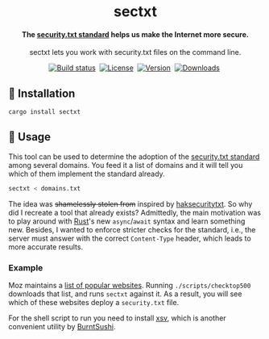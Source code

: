 <div align="center">
	<h1>sectxt</h1>
	<h4 align="center">
		The <a href="https://securitytxt.org/">security.txt standard</a> helps us make the Internet more secure.
	</h4>
	<p>sectxt lets you work with security.txt files on the command line.</p>
</div>

<p align="center">
	<a href="https://github.com/eikendev/sectxt/actions"><img alt="Build status" src="https://img.shields.io/github/workflow/status/eikendev/sectxt/Main"/></a>&nbsp;
	<a href="https://github.com/eikendev/sectxt/blob/master/LICENSE"><img alt="License" src="https://img.shields.io/github/license/eikendev/sectxt"/></a>&nbsp;
	<a href="https://crates.io/crates/sectxt"><img alt="Version" src="https://img.shields.io/crates/v/sectxt"/></a>&nbsp;
	<a href="https://crates.io/crates/sectxt"><img alt="Downloads" src="https://img.shields.io/crates/d/sectxt"/></a>&nbsp;
</p>

## 🚀&nbsp;Installation

```bash
cargo install sectxt
```

## 📄&nbsp;Usage

This tool can be used to determine the adoption of the [security.txt standard](https://securitytxt.org/) among several domains.
You feed it a list of domains and it will tell you which of them implement the standard already.
```bash
sectxt < domains.txt
```

The idea was ~~shamelessly stolen from~~ inspired by [haksecuritytxt](https://github.com/hakluke/haksecuritytxt).
So why did I recreate a tool that already exists?
Admittedly, the main motivation was to play around with [Rust](https://www.rust-lang.org/)'s new `async`/`await` syntax and learn something new.
Besides, I wanted to enforce stricter checks for the standard, i.e., the server must answer with the correct `Content-Type` header, which leads to more accurate results.

### Example

Moz maintains a [list of popular websites](https://moz.com/top500).
Running `./scripts/checktop500` downloads that list, and runs `sectxt` against it.
As a result, you will see which of these websites deploy a `security.txt` file.

For the shell script to run you need to install [xsv](https://github.com/BurntSushi/xsv), which is another convenient utility by [BurntSushi](https://github.com/BurntSushi).
